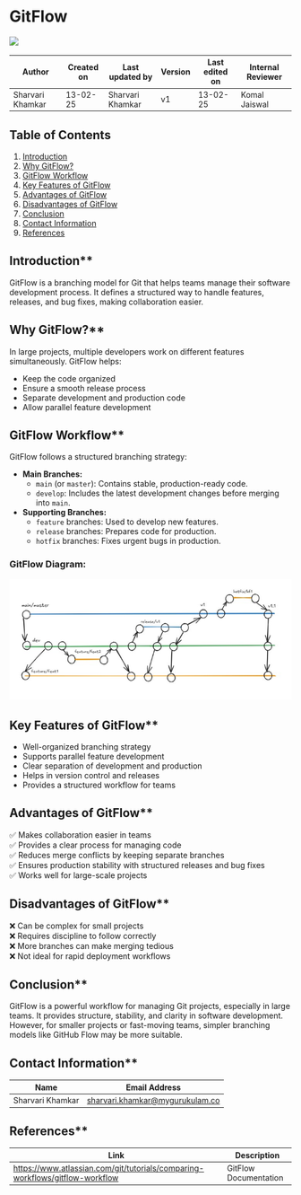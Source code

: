 # GitFlow 

<img src="https://freepngimg.com/icon/download/social_media/3996-git.png" width="150" />

| **Author** | **Created on** | **Last updated by** | **Version** | **Last edited on** | **Internal Reviewer** | 
|------------|----------------|---------------------|-------------|--------------------|----------------------|
| Sharvari Khamkar | 13-02-25      | Sharvari Khamkar    | v1          | 13-02-25           | Komal Jaiswal        | 

## **Table of Contents**
1. [Introduction](#introduction)
2. [Why GitFlow?](#why-gitflow)
3. [GitFlow Workflow](#gitflow-workflow)
4. [Key Features of GitFlow](#key-features-of-gitflow)
5. [Advantages of GitFlow](#advantages-of-gitflow)
6. [Disadvantages of GitFlow](#disadvantages-of-gitflow)
7. [Conclusion](#conclusion)
8. [Contact Information](#contact-information)
9. [References](#references)


## Introduction**
GitFlow is a branching model for Git that helps teams manage their software development process. It defines a structured way to handle features, releases, and bug fixes, making collaboration easier.

## Why GitFlow?**
In large projects, multiple developers work on different features simultaneously. GitFlow helps:
- Keep the code organized
- Ensure a smooth release process
- Separate development and production code
- Allow parallel feature development

## GitFlow Workflow**
GitFlow follows a structured branching strategy:
- **Main Branches:** 
  - `main` (or `master`): Contains stable, production-ready code.
  - `develop`: Includes the latest development changes before merging into `main`.
- **Supporting Branches:**
  - `feature` branches: Used to develop new features.
  - `release` branches: Prepares code for production.
  - `hotfix` branches: Fixes urgent bugs in production.
  
### **GitFlow Diagram:**

<img src="img/git.jpg" width="700">

## Key Features of GitFlow**
- Well-organized branching strategy
- Supports parallel feature development
- Clear separation of development and production
- Helps in version control and releases
- Provides a structured workflow for teams

## Advantages of GitFlow**
✅ Makes collaboration easier in teams  
✅ Provides a clear process for managing code  
✅ Reduces merge conflicts by keeping separate branches  
✅ Ensures production stability with structured releases and bug fixes  
✅ Works well for large-scale projects

## Disadvantages of GitFlow**
❌ Can be complex for small projects  
❌ Requires discipline to follow correctly  
❌ More branches can make merging tedious  
❌ Not ideal for rapid deployment workflows

## Conclusion**
GitFlow is a powerful workflow for managing Git projects, especially in large teams. It provides structure, stability, and clarity in software development. However, for smaller projects or fast-moving teams, simpler branching models like GitHub Flow may be more suitable.

## Contact Information**

| Name| Email Address      |
|-----|--------------------------|
|Sharvari Khamkar |  sharvari.khamkar@mygurukulam.co|


## References**

|Link |	Description|
|------------------------------------|------------------------------------|
|https://www.atlassian.com/git/tutorials/comparing-workflows/gitflow-workflow| GitFlow Documentation

